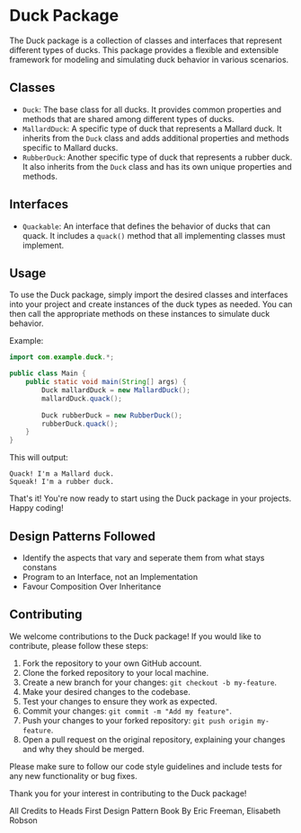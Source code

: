 # Duck Package

The Duck package is a collection of classes and interfaces that represent different types of ducks. This package provides a flexible and extensible framework for modeling and simulating duck behavior in various scenarios.

## Classes

- `Duck`: The base class for all ducks. It provides common properties and methods that are shared among different types of ducks.
- `MallardDuck`: A specific type of duck that represents a Mallard duck. It inherits from the `Duck` class and adds additional properties and methods specific to Mallard ducks.
- `RubberDuck`: Another specific type of duck that represents a rubber duck. It also inherits from the `Duck` class and has its own unique properties and methods.

## Interfaces

- `Quackable`: An interface that defines the behavior of ducks that can quack. It includes a `quack()` method that all implementing classes must implement.

## Usage

To use the Duck package, simply import the desired classes and interfaces into your project and create instances of the duck types as needed. You can then call the appropriate methods on these instances to simulate duck behavior.

Example:

```java
import com.example.duck.*;

public class Main {
    public static void main(String[] args) {
        Duck mallardDuck = new MallardDuck();
        mallardDuck.quack();
        
        Duck rubberDuck = new RubberDuck();
        rubberDuck.quack();
    }
}
```

This will output:

```
Quack! I'm a Mallard duck.
Squeak! I'm a rubber duck.
``````

That's it! You're now ready to start using the Duck package in your projects. Happy coding!


## Design Patterns Followed
 - Identify the aspects that vary and seperate them from what stays constans
 - Program to an Interface, not an Implementation
 - Favour Composition Over Inheritance


## Contributing

We welcome contributions to the Duck package! If you would like to contribute, please follow these steps:

1. Fork the repository to your own GitHub account.
2. Clone the forked repository to your local machine.
3. Create a new branch for your changes: `git checkout -b my-feature`.
4. Make your desired changes to the codebase.
5. Test your changes to ensure they work as expected.
6. Commit your changes: `git commit -m "Add my feature"`.
7. Push your changes to your forked repository: `git push origin my-feature`.
8. Open a pull request on the original repository, explaining your changes and why they should be merged.

Please make sure to follow our code style guidelines and include tests for any new functionality or bug fixes.

Thank you for your interest in contributing to the Duck package!




All Credits to Heads First Design Pattern Book By Eric Freeman, Elisabeth Robson